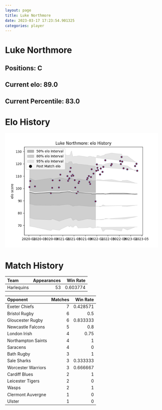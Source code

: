 ```yaml
---  
layout: page  
title: Luke Northmore  
date: 2023-03-17 17:23:54.901325  
categories: player  
---
```

# Luke Northmore

## Positions: C

## Current elo: 89.0

## Current Percentile: 83.0

# Elo History


![elo history](history_LukeNorthmore.png)
# Match History


| Team       |   Appearances |   Win Rate |
|:-----------|--------------:|-----------:|
| Harlequins |            53 |   0.603774 |

| Opponent           |   Matches |   Win Rate |
|:-------------------|----------:|-----------:|
| Exeter Chiefs      |         7 |   0.428571 |
| Bristol Rugby      |         6 |   0.5      |
| Gloucester Rugby   |         6 |   0.833333 |
| Newcastle Falcons  |         5 |   0.8      |
| London Irish       |         4 |   0.75     |
| Northampton Saints |         4 |   1        |
| Saracens           |         4 |   0        |
| Bath Rugby         |         3 |   1        |
| Sale Sharks        |         3 |   0.333333 |
| Worcester Warriors |         3 |   0.666667 |
| Cardiff Blues      |         2 |   1        |
| Leicester Tigers   |         2 |   0        |
| Wasps              |         2 |   1        |
| Clermont Auvergne  |         1 |   0        |
| Ulster             |         1 |   0        |